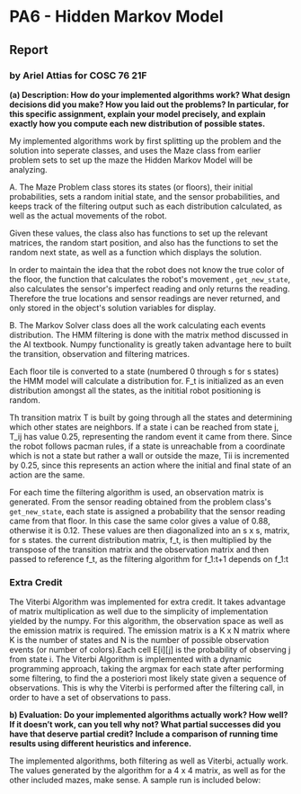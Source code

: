 # PA6 - Hidden Markov Model
## Report
### by Ariel Attias for COSC 76 21F



**(a) Description: How do your implemented algorithms work? What design decisions did you make? How you laid out the problems? In particular, for this specific assignment, explain your model precisely, and explain exactly how you compute each new distribution of possible states.**

My implemented algorithms work by first splitting up the problem and the solution into seperate classes, and uses the Maze class from earlier problem sets to set up the maze the Hidden Markov Model will be analyzing.
 
A. The Maze Problem class stores its states (or floors), their initial probabilities, sets a random initial state, and the sensor probabilities, and keeps track of the filtering output such as each distribution calculated, as well as the actual movements of the robot.

Given these values, the class also has functions to set up the relevant matrices, the random start position, and also has the functions to set the random next state, as well as a function which displays the solution.

In order to maintain the idea that the robot does not know the true color of the floor, the function that calculates the robot's movement , `get_new_state`, also calculates the sensor's imperfect reading and only returns the reading. Therefore the true locations and sensor readings are never returned, and only stored in the object's solution variables for display.

B. The Markov Solver class does all the work calculating each events distribution. The HMM filtering is done with the matrix method discussed in the AI textbook. Numpy functionality is greatly taken advantage here to built the transition, observation and filtering matrices.

Each floor tile is converted to a state (numbered 0 through s for s states) the HMM model will calculate a distribution for. F_t is initialized as an even distribution amongst all the states, as the inititial robot positioning is random.

Th transition matrix T is built by going through all the states and determining which other states are neighbors. If a state i can be reached from state j, T_ij has value 0.25, representing the random event it came from there. Since the robot follows pacman rules, if a state is unreachable from a coordinate which is not a state but rather a wall or outside the maze, Tii is incremented by 0.25, since this represents an action where the initial and final state of an action are the same.

For each time the filtering algorithm is used, an observation matrix is generated. From the sensor reading obtained from the problem class's `get_new_state`, each state is assigned a probability that the sensor reading came from that floor. In this case the same color gives a value of 0.88, otherwise it is 0.12. These values are then diagonalized into an s x s, matrix, for s states. the current distribution matrix, f_t, is then multiplied by the transpose of the transition matrix and the observation matrix and then passed to reference f_t, as the filtering algorithm for f_1:t+1 depends on f_1:t


### Extra Credit
The Viterbi Algorithm was implemented for extra credit. It takes advantage of matrix multiplication as well due to the simplicity of implementation yielded by the numpy. For this algorithm, the observation space as well as the emission matrix is required. The emission matrix is a K x N matrix where K is the number of states and N is the number of possible observation events (or number of colors).Each cell E[i][j] is the probability of observing j from state i. The Viterbi Algorithm is implemented with a dynamic programming approach, taking the argmax for each state after performing some filtering, to find the a posteriori most likely state given a sequence of observations. This is why the Viterbi is performed after the filtering call, in order to have a set of observations to pass.




**b) Evaluation: Do your implemented algorithms actually work? How well? If it doesn’t work, can you tell why not? What partial successes did you have that deserve partial credit? Include a comparison of running time results using different heuristics and inference.**

The implemented algorithms, both filtering as well as Viterbi, actually work. The values generated by the algorithm for a 4 x 4 matrix, as well as for the other included mazes, make sense. A sample run is included below:
